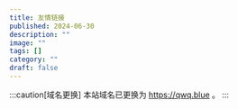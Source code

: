 ```yaml
---
title: 友情链接
published: 2024-06-30
description: ""
image: ""
tags: []
category: ""
draft: false
---
```


:::caution[域名更换]
本站域名已更换为 https://qwq.blue 。
:::
